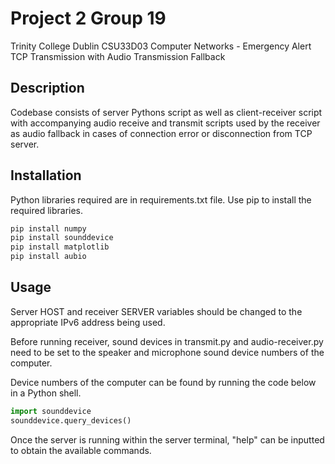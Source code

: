 # Project 2 Group 19

Trinity College Dublin CSU33D03 Computer Networks - Emergency Alert TCP Transmission with Audio Transmission Fallback

## Description

Codebase consists of server Pythons script as well as client-receiver script with accompanying audio receive and transmit scripts used by the receiver as audio fallback in cases of connection error or disconnection from TCP server.

## Installation

Python libraries required are in requirements.txt file. Use pip to install the required libraries.

```bash
pip install numpy
pip install sounddevice
pip install matplotlib
pip install aubio
```

## Usage

Server HOST and receiver SERVER variables should be changed to the appropriate IPv6 address being used.

Before running receiver, sound devices in transmit.py and audio-receiver.py need to be set to the speaker and microphone sound device numbers of the computer.

Device numbers of the computer can be found by running the code below in a Python shell.

```python
import sounddevice
sounddevice.query_devices()
```

Once the server is running within the server terminal, "help" can be inputted to obtain the available commands.
